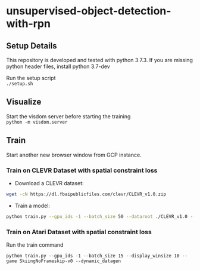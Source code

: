 # unsupervised-object-detection-with-rpn
## Setup Details 
This repository is developed and tested with python 3.7.3. If you are missing python header files, install python 3.7-dev

Run the setup script   
`./setup.sh`

## Visualize
Start the visdom server before starting the training  
`python -m visdom.server`


## Train
Start another new browser window from GCP instance.

### Train on CLEVR Dataset with spatial constraint loss
- Download a CLEVR dataset:
```bash
wget -cN https://dl.fbaipublicfiles.com/clevr/CLEVR_v1.0.zip
```
- Train a model:
```bash
python train.py --gpu_ids -1 --batch_size 50 --dataroot ./CLEVR_v1.0 --dataset_mode clevr  --num_slots 4
```

### Train on Atari Dataset with spatial constraint loss
Run the train command

`python train.py --gpu_ids -1 --batch_size 15 --display_winsize 10 --game SkiingNoFrameskip-v0 --dynamic_datagen`
